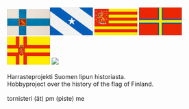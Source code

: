 <img src="img/1920_kartonki_valtio_pieni.jpg" style="width: 100px;"><img src="img/1863_topelius_kirje.jpg" style="width: 100px;">
<img src="img/sorto_satakunta.jpg" style="width: 100px;">
<img src="img/1863_dagbladet.jpg" style="width: 100px;">
<img src="img/sorto_pekkala.jpg" style="width: 100px;">
<img src="img/1917_helsingin_suomalainen_seura" style="width: 100px;"> <br><br>
Harrasteprojekti Suomen lipun historiasta. <br>
Hobbyproject over the history of the flag of Finland. <br><br>
tornisteri (ät) pm (piste) me
